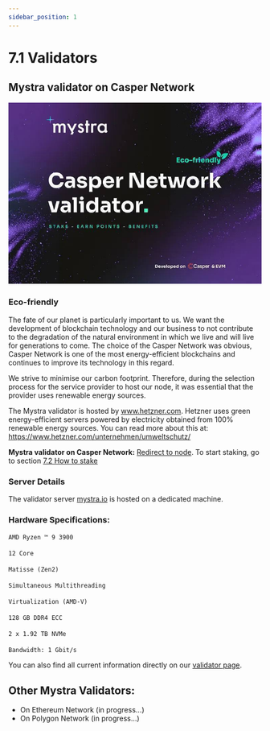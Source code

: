 ```yaml
---
sidebar_position: 1
---
```


# 7.1 Validators


## Mystra validator on Casper Network

![alt-text](../pic/validator.jpg)

### Eco-friendly

The fate of our planet is particularly important to us. We want the development of blockchain technology and our business to not contribute to the degradation of the natural environment in which we live and will live for generations to come. The choice of the Casper Network was obvious, Casper Network is one of the most energy-efficient blockchains and continues to improve its technology in this regard.

We strive to minimise our carbon footprint. Therefore, during the selection process for the service provider to host our node, it was essential that the provider uses renewable energy sources.

The Mystra validator is hosted by www.hetzner.com. Hetzner uses green energy-efficient servers powered by electricity obtained from 100% renewable energy sources. You can read more about this at: https://www.hetzner.com/unternehmen/umweltschutz/

**Mystra validator on Casper Network:** <a href="https://docs.mystra.io/docs/validator/7.2-How-to-stake">Redirect to node</a>. To start staking, go to section <a href="https://docs.mystra.io/docs/validator/7.2-How-to-stake">7.2 How to stake</a>

### Server Details

The validator server <a href="https://mystra.io">mystra.io</a> is hosted on a dedicated machine.

### Hardware Specifications:

    AMD Ryzen ™ 9 3900

    12 Core

    Matisse (Zen2)

    Simultaneous Multithreading

    Virtualization (AMD-V)

    128 GB DDR4 ECC

    2 x 1.92 TB NVMe

    Bandwidth: 1 Gbit/s

You can also find all current information directly on our <a href="https://mystra.io/stake">validator page</a>.

## Other Mystra Validators:
- On Ethereum Network (in progress...)
- On Polygon Network (in progress...)
